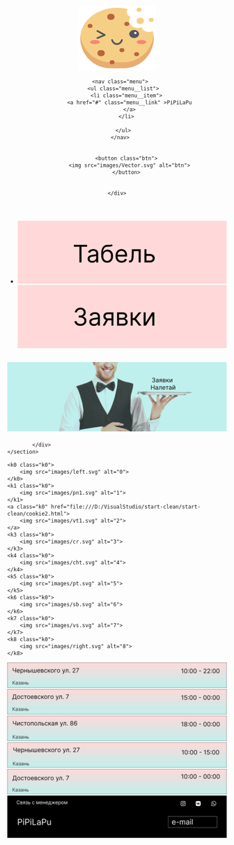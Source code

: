 <!DOCTYPE html>
<html lang="en">
<head>
  <meta charset="UTF-8">
  <meta name="viewport" content="width=device-width, initial-scale=1.0">
  <meta http-equiv="X-UA-Compatible" content="ie=edge">
  <title>Document</title>
  <link rel="preconnect" href="https://fonts.googleapis.com">
<link rel="preconnect" href="https://fonts.gstatic.com" crossorigin>
  <link rel="stylesheet" href="./reset.css">
  <link rel="stylesheet" href="./style.css">
</head>
<body>
  
<header class="header">
  <div class="container">
    <div class="header__inner">
      <a class="cookie" href="#">
        <img src="images/cookie.svg" alt="">
      </a>
      
      <nav class="menu">
        <ul class="menu__list">
          <li class="menu__item">
            <a href="#" class="menu__link" >PiPiLaPu
            </a>
          </li>
          
        </ul>
      </nav>
      
        
          <button class="btn">
            <img src="images/Vector.svg" alt="btn">
          </button>
              
      
    </div>
</header>

<viva class="viva">
  <div class="container0">
    <div class="mens">
      <nav class="mens__action">
        <ul class="mens__list">
          <li class="mens__item">
            <a href="file:///D:/VisualStudio/start-clean/start-clean/il.html" class="tabel">
              <img src ="images/tabel.svg" alt="pa">
            </a>
            <a href="file:///D:/VisualStudio/start-clean/start-clean/cookie%20хз.html" class="zajavki">
              <img src ="images/zajvki.svg" alt="pd">
            </a>
          </li>
        </ul>
      </nav>
    </div>
  </div>
</viva>


<main class="main">
    <section class="top">
            <div class="top__inner">
                <h1 class="top__title">
                  <img src="images/Frame 93.png" alt="">
                </h1>
                
            </div>
    </section>
</main>
<knop class="knop">
  <div class="vse">
    
    <k0 class="k0">
        <img src="images/left.svg" alt="0">
    </k0>
    <k1 class="k0">
        <img src="images/pn1.svg" alt="1">
    </k1>
    <a class="k0" href="file:///D:/VisualStudio/start-clean/start-clean/cookie2.html">
        <img src="images/vt1.svg" alt="2">
    </a>
    <k3 class="k0">
        <img src="images/cr.svg" alt="3">
    </k3>
    <k4 class="k0">
        <img src="images/cht.svg" alt="4">
    </k4>
    <k5 class="k0">
        <img src="images/pt.svg" alt="5">
    </k5>
    <k6 class="k0">
        <img src="images/sb.svg" alt="6">
    </k6>
    <k7 class="k0">
        <img src="images/vs.svg" alt="7">
    </k7>
    <k8 class="k0">
        <img src="images/right.svg" alt="8">
    </k8>
  </div>
</knop>

<adres class="adres">
  <div class="smens">
    <div class="b1">
    <a class="a1" href="file:///D:/VisualStudio/start-clean/start-clean/i.html">
        <img src="images/a1.svg" alt="aa1">
    </a>
    </div>
    <div class="b2">
      <a2 class="a2" >
        <img src="images/a2.svg">
      </a2>
      </div>
    <div class="b3">
      <a3 class="a3">
        <img src="images/a3.svg" alt="aa3">
      </a3>
    </div>
    <div class="b4">
      <a4 class="a4">
        <img src="images/aa4.svg" alt="aa4">
      </a4>
    </div>
    <div class="b5">
      <a5 class="a5">
        <img src="images/a5.svg" alt="aa5">
      </a5>
    </div>
  </div>  
</adres>

<dno class="dno">
  <div class="dnoo">
    <img src="images/dno.svg" alt="dnooo">
  </div>
</div>

<script src = "js/main.js">

</script> 
</body>
</html>
